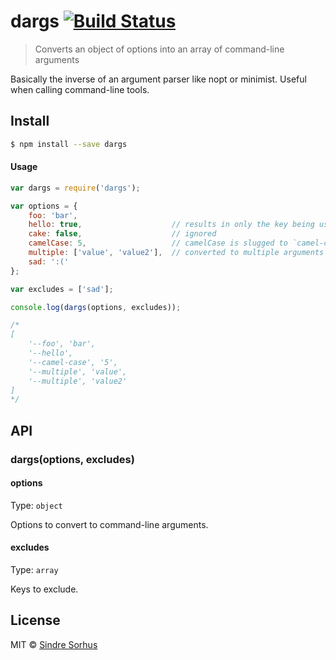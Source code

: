 # dargs [![Build Status](https://travis-ci.org/sindresorhus/dargs.svg?branch=master)](https://travis-ci.org/sindresorhus/dargs)

> Converts an object of options into an array of command-line arguments

Basically the inverse of an argument parser like nopt or minimist. Useful when calling command-line tools.


## Install

```sh
$ npm install --save dargs
```


#### Usage

```js
var dargs = require('dargs');

var options = {
	foo: 'bar',
	hello: true,                    // results in only the key being used
	cake: false,                    // ignored
	camelCase: 5,                   // camelCase is slugged to `camel-case`
	multiple: ['value', 'value2'],  // converted to multiple arguments
	sad: ':('
};

var excludes = ['sad'];

console.log(dargs(options, excludes));

/*
[
	'--foo', 'bar',
	'--hello',
	'--camel-case', '5',
	'--multiple', 'value',
	'--multiple', 'value2'
]
*/
```


## API

### dargs(options, excludes)

#### options

Type: `object`

Options to convert to command-line arguments.

#### excludes

Type: `array`

Keys to exclude.


## License

MIT © [Sindre Sorhus](http://sindresorhus.com)
